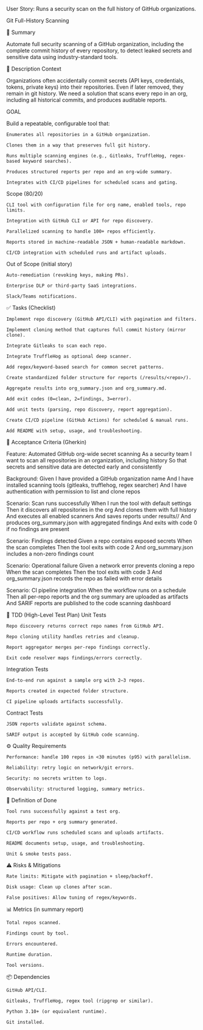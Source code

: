 User Story: Runs a security scan on the full history of GitHub organizations.

Git Full-History Scanning

📌 Summary

Automate full security scanning of a GitHub organization, including the complete commit history of every repository, to detect leaked secrets and sensitive data using industry-standard tools.

📝 Description Context

Organizations often accidentally commit secrets (API keys, credentials, tokens, private keys) into their repositories. Even if later removed, they remain in git history. We need a solution that scans every repo in an org, including all historical commits, and produces auditable reports.


GOAL

Build a repeatable, configurable tool that:

    Enumerates all repositories in a GitHub organization.

    Clones them in a way that preserves full git history.

    Runs multiple scanning engines (e.g., Gitleaks, TruffleHog, regex-based keyword searches).

    Produces structured reports per repo and an org-wide summary.

    Integrates with CI/CD pipelines for scheduled scans and gating.

Scope (80/20)

    CLI tool with configuration file for org name, enabled tools, repo limits.

    Integration with GitHub CLI or API for repo discovery.

    Parallelized scanning to handle 100+ repos efficiently.

    Reports stored in machine-readable JSON + human-readable markdown.

    CI/CD integration with scheduled runs and artifact uploads.

Out of Scope (initial story)

    Auto-remediation (revoking keys, making PRs).

    Enterprise DLP or third-party SaaS integrations.

    Slack/Teams notifications.


✅ Tasks (Checklist)

    Implement repo discovery (GitHub API/CLI) with pagination and filters.

    Implement cloning method that captures full commit history (mirror clone).

    Integrate Gitleaks to scan each repo.

    Integrate TruffleHog as optional deep scanner.

    Add regex/keyword-based search for common secret patterns.

    Create standardized folder structure for reports (/results/<repo>/).

    Aggregate results into org_summary.json and org_summary.md.

    Add exit codes (0=clean, 2=findings, 3=error).

    Add unit tests (parsing, repo discovery, report aggregation).

    Create CI/CD pipeline (GitHub Actions) for scheduled & manual runs.

    Add README with setup, usage, and troubleshooting.


🧪 Acceptance Criteria (Gherkin)

Feature: Automated GitHub org-wide secret scanning
  As a security team
  I want to scan all repositories in an organization, including history
  So that secrets and sensitive data are detected early and consistently

  Background:
    Given I have provided a GitHub organization name
    And I have installed scanning tools (gitleaks, trufflehog, regex searcher)
    And I have authentication with permission to list and clone repos

  Scenario: Scan runs successfully
    When I run the tool with default settings
    Then it discovers all repositories in the org
    And clones them with full history
    And executes all enabled scanners
    And saves reports under results/<repo>/
    And produces org_summary.json with aggregated findings
    And exits with code 0 if no findings are present

  Scenario: Findings detected
    Given a repo contains exposed secrets
    When the scan completes
    Then the tool exits with code 2
    And org_summary.json includes a non-zero findings count

  Scenario: Operational failure
    Given a network error prevents cloning a repo
    When the scan completes
    Then the tool exits with code 3
    And org_summary.json records the repo as failed with error details

  Scenario: CI pipeline integration
    When the workflow runs on a schedule
    Then all per-repo reports and the org summary are uploaded as artifacts
    And SARIF reports are published to the code scanning dashboard

🧪 TDD (High-Level Test Plan)
Unit Tests

    Repo discovery returns correct repo names from GitHub API.

    Repo cloning utility handles retries and cleanup.

    Report aggregator merges per-repo findings correctly.

    Exit code resolver maps findings/errors correctly.

Integration Tests

    End-to-end run against a sample org with 2–3 repos.

    Reports created in expected folder structure.

    CI pipeline uploads artifacts successfully.

Contract Tests

    JSON reports validate against schema.

    SARIF output is accepted by GitHub code scanning.

⚙️ Quality Requirements

    Performance: handle 100 repos in <30 minutes (p95) with parallelism.

    Reliability: retry logic on network/git errors.

    Security: no secrets written to logs.

    Observability: structured logging, summary metrics.

📌 Definition of Done

    Tool runs successfully against a test org.

    Reports per repo + org summary generated.

    CI/CD workflow runs scheduled scans and uploads artifacts.

    README documents setup, usage, and troubleshooting.

    Unit & smoke tests pass.

⚠️ Risks & Mitigations

    Rate limits: Mitigate with pagination + sleep/backoff.

    Disk usage: Clean up clones after scan.

    False positives: Allow tuning of regex/keywords.

📊 Metrics (in summary report)

    Total repos scanned.

    Findings count by tool.

    Errors encountered.

    Runtime duration.

    Tool versions.

📦 Dependencies

    GitHub API/CLI.

    Gitleaks, TruffleHog, regex tool (ripgrep or similar).

    Python 3.10+ (or equivalent runtime).

    Git installed.
